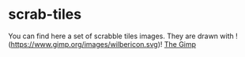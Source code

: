 # scrab-tiles

You can find here a set of scrabble tiles images. They are drawn with !(https://www.gimp.org/images/wilbericon.svg)! [The Gimp](https://www.gimp.org/downloads/)
